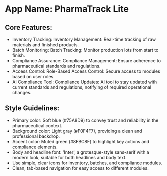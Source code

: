 # **App Name**: PharmaTrack Lite

## Core Features:

- Inventory Tracking: Inventory Management: Real-time tracking of raw materials and finished products.
- Batch Monitoring: Batch Tracking: Monitor production lots from start to finish.
- Compliance Assurance: Compliance Management: Ensure adherence to pharmaceutical standards and regulations.
- Access Control: Role-Based Access Control: Secure access to modules based on user roles.
- AI Compliance Tool: Compliance Updates: AI tool to stay updated with current standards and regulations, notifying of required operational changes.

## Style Guidelines:

- Primary color: Soft blue (#75A8D9) to convey trust and reliability in the pharmaceutical context.
- Background color: Light gray (#F0F4F7), providing a clean and professional backdrop.
- Accent color: Muted green (#8FBC8F) to highlight key actions and compliance elements.
- Body and headline font: 'Inter', a grotesque-style sans-serif with a modern look, suitable for both headlines and body text.
- Use simple, clear icons for inventory, batches, and compliance modules.
- Clean, tab-based navigation for easy access to different modules.